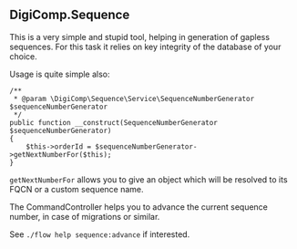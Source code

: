 DigiComp.Sequence
-------------------------


This is a very simple and stupid tool, helping in generation of gapless sequences. For this task it relies on key
integrity of the database of your choice.

Usage is quite simple also:

    /**
     * @param \DigiComp\Sequence\Service\SequenceNumberGenerator $sequenceNumberGenerator
     */
    public function __construct(SequenceNumberGenerator $sequenceNumberGenerator)
    {
        $this->orderId = $sequenceNumberGenerator->getNextNumberFor($this);
    }

``getNextNumberFor`` allows you to give an object which will be resolved to its FQCN or a custom sequence name.

The CommandController helps you to advance the current sequence number, in case of migrations or similar.

See ``./flow help sequence:advance`` if interested.
